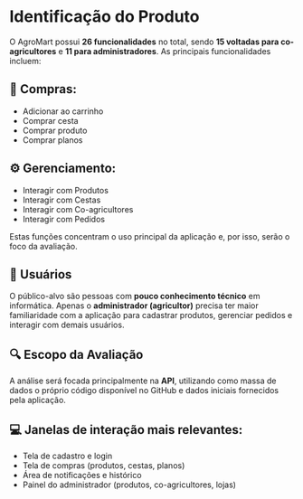 # Identificação do Produto

O AgroMart possui **26 funcionalidades** no total, sendo **15 voltadas para co-agricultores** e **11 para administradores**. As principais funcionalidades incluem:

## 🛒 Compras:
- Adicionar ao carrinho
- Comprar cesta
- Comprar produto
- Comprar planos

## ⚙️ Gerenciamento:
- Interagir com Produtos
- Interagir com Cestas
- Interagir com Co-agricultores
- Interagir com Pedidos

Estas funções concentram o uso principal da aplicação e, por isso, serão o foco da avaliação.

## 👤 Usuários
O público-alvo são pessoas com **pouco conhecimento técnico** em informática. Apenas o **administrador (agricultor)** precisa ter maior familiaridade com a aplicação para cadastrar produtos, gerenciar pedidos e interagir com demais usuários.

## 🔍 Escopo da Avaliação
A análise será focada principalmente na **API**, utilizando como massa de dados o próprio código disponível no GitHub e dados iniciais fornecidos pela aplicação.

## 💻 Janelas de interação mais relevantes:
- Tela de cadastro e login
- Tela de compras (produtos, cestas, planos)
- Área de notificações e histórico
- Painel do administrador (produtos, co-agricultores, lojas)
